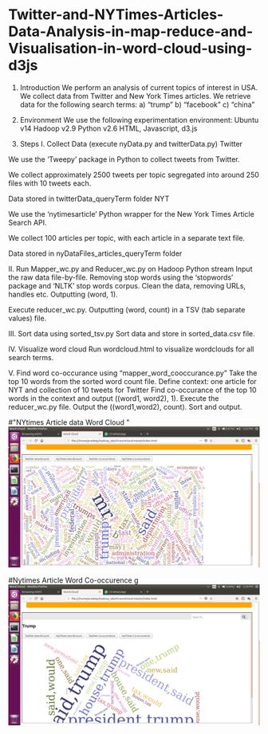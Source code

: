 # Twitter-and-NYTimes-Articles-Data-Analysis-in-map-reduce-and-Visualisation-in-word-cloud-using-d3js


1. Introduction
We perform an analysis of current topics of interest in USA.
We collect data from Twitter and New York Times articles.
We retrieve data for the following search terms:
a) “trump”
b) “facebook”
c) “china”
2. Environment
We use the following experimentation environment:
Ubuntu v14
Hadoop v2.9
Python v2.6
HTML, Javascript, d3.js

3. Steps
I. Collect Data (execute nyData.py and twitterData.py)
 Twitter
 
 We use the ‘Tweepy’ package in Python to collect tweets from Twitter.
 
 We collect approximately 2500 tweets per topic segregated into around 250 files with 10 tweets
each.
 
 Data stored in twitterData_queryTerm folder
 NYT
 
 We use the ‘nytimesarticle’ Python wrapper for the New York Times Article Search API.
 
 We collect 100 articles per topic, with each article in a separate text file.
 
 Data stored in nyDataFiles_articles_queryTerm folder

II. Run Mapper_wc.py and Reducer_wc.py on Hadoop Python stream
 Input the raw data file-by-file.
 Removing stop words using the ‘stopwords’ package and ‘NLTK’ stop words corpus.
 Clean the data, removing URLs, handles etc.
 Outputting (word, 1).
 

 Execute reducer_wc.py.
 Outputting (word, count) in a TSV (tab separate values) file.

III. Sort data using sorted_tsv.py
 Sort data and store in sorted_data.csv file.

IV. Visualize word cloud
 Run wordcloud.html to visualize wordclouds for all search terms.

V. Find word co-occurance using “mapper_word_cooccurance.py”
 Take the top 10 words from the sorted word count file.
 Define context: one article for NYT and collection of 10 tweets for Twitter
Find co-occurance of the top 10 words in the context and output ((word1, word2), 1).
Execute the reducer_wc.py file.
Output the ((word1,word2), count).
Sort and output.

#"NYtimes Article data Word Cloud "
 ![alt tag](nytWC.png)

#Nytimes Article Word Co-occurence
 g
![alt tag](nytimesCooccure.png)

